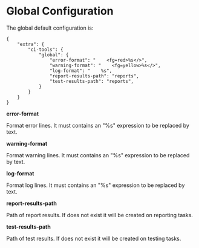 # Global Configuration

The global default configuration is:

    {
        "extra": {
            "ci-tools": {
                "global": {
                    "error-format": "    <fg=red>%s</>",
                    "warning-format": "    <fg=yellow>%s</>",
                    "log-format": "    %s",
                    "report-results-path": "reports",
                    "test-results-path": "reports",
                }
            }
        }
    }

**error-format**

Format error lines. It must contains an "%s" expression to be replaced by text.

**warning-format**

Format warning lines. It must contains an "%s" expression to be replaced by text.

**log-format**

Format log lines. It must contains an "%s" expression to be replaced by text.

**report-results-path**

Path of report results. If does not exist it will be created on reporting tasks.

**test-results-path**

Path of test results. If does not exist it will be created on testing tasks.